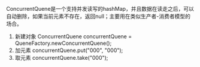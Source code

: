 ConcurrentQuene<T>是一个支持并发读写的hashMap，并且数据在读走之后，可以自动删除，如果当前元素不存在，返回null；主要用在类似生产者-消费者模型的场合。
1) 新建对象
  ConcurrentQuene<String> concurrentQuene = QueneFactory.newConcurrentQuene();
2) 加元素
concurrentQuene.put("000", "000");
3) 取元素
concurrentQuene.take("000");
